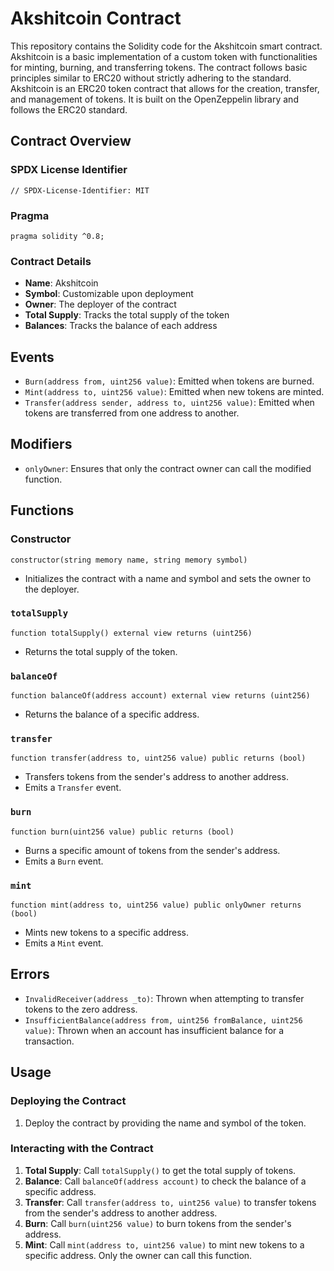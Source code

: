 # Akshitcoin Contract

This repository contains the Solidity code for the Akshitcoin smart contract. Akshitcoin is a basic implementation of a custom token with functionalities for minting, burning, and transferring tokens. The contract follows basic principles similar to ERC20 without strictly adhering to the standard.
Akshitcoin is an ERC20 token contract that allows for the creation, transfer, and management of tokens. It is built on the OpenZeppelin library and follows the ERC20 standard.

## Contract Overview

### SPDX License Identifier

```solidity
// SPDX-License-Identifier: MIT
```

### Pragma

```solidity
pragma solidity ^0.8;
```

### Contract Details

- **Name**: Akshitcoin
- **Symbol**: Customizable upon deployment
- **Owner**: The deployer of the contract
- **Total Supply**: Tracks the total supply of the token
- **Balances**: Tracks the balance of each address

## Events

- `Burn(address from, uint256 value)`: Emitted when tokens are burned.
- `Mint(address to, uint256 value)`: Emitted when new tokens are minted.
- `Transfer(address sender, address to, uint256 value)`: Emitted when tokens are transferred from one address to another.

## Modifiers

- `onlyOwner`: Ensures that only the contract owner can call the modified function.

## Functions

### Constructor

```solidity
constructor(string memory name, string memory symbol)
```
- Initializes the contract with a name and symbol and sets the owner to the deployer.

### `totalSupply`

```solidity
function totalSupply() external view returns (uint256)
```
- Returns the total supply of the token.

### `balanceOf`

```solidity
function balanceOf(address account) external view returns (uint256)
```
- Returns the balance of a specific address.

### `transfer`

```solidity
function transfer(address to, uint256 value) public returns (bool)
```
- Transfers tokens from the sender's address to another address.
- Emits a `Transfer` event.

### `burn`

```solidity
function burn(uint256 value) public returns (bool)
```
- Burns a specific amount of tokens from the sender's address.
- Emits a `Burn` event.

### `mint`

```solidity
function mint(address to, uint256 value) public onlyOwner returns (bool)
```
- Mints new tokens to a specific address.
- Emits a `Mint` event.

## Errors

- `InvalidReceiver(address _to)`: Thrown when attempting to transfer tokens to the zero address.
- `InsufficientBalance(address from, uint256 fromBalance, uint256 value)`: Thrown when an account has insufficient balance for a transaction.

## Usage

### Deploying the Contract

1. Deploy the contract by providing the name and symbol of the token.

### Interacting with the Contract

1. **Total Supply**: Call `totalSupply()` to get the total supply of tokens.
2. **Balance**: Call `balanceOf(address account)` to check the balance of a specific address.
3. **Transfer**: Call `transfer(address to, uint256 value)` to transfer tokens from the sender's address to another address.
4. **Burn**: Call `burn(uint256 value)` to burn tokens from the sender's address.
5. **Mint**: Call `mint(address to, uint256 value)` to mint new tokens to a specific address. Only the owner can call this function.

